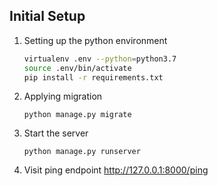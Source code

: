 ## Initial Setup
1. Setting up the python environment 
   
   ``` bash
   virtualenv .env --python=python3.7
   source .env/bin/activate
   pip install -r requirements.txt
   ```

1. Applying migration 
   
   `python manage.py migrate`

1. Start the server

    `python manage.py runserver`

1. Visit ping endpoint http://127.0.0.1:8000/ping